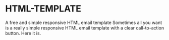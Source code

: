 # HTML-TEMPLATE
A free and simple responsive HTML email template
Sometimes all you want is a really simple responsive HTML email template with a clear call-to-action button. Here it is.

